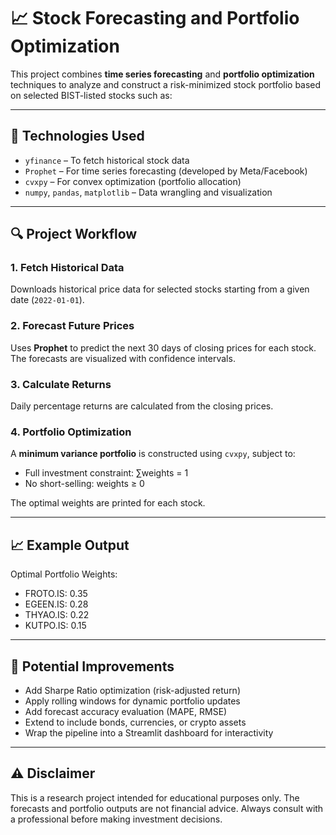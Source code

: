 # 📈 Stock Forecasting and Portfolio Optimization

This project combines **time series forecasting** and **portfolio optimization** techniques to analyze and construct a risk-minimized stock portfolio based on selected BIST-listed stocks such as:


---

## 🚀 Technologies Used

- `yfinance` – To fetch historical stock data  
- `Prophet` – For time series forecasting (developed by Meta/Facebook)  
- `cvxpy` – For convex optimization (portfolio allocation)  
- `numpy`, `pandas`, `matplotlib` – Data wrangling and visualization

---

## 🔍 Project Workflow

### 1. Fetch Historical Data  
Downloads historical price data for selected stocks starting from a given date (`2022-01-01`).

### 2. Forecast Future Prices  
Uses **Prophet** to predict the next 30 days of closing prices for each stock. The forecasts are visualized with confidence intervals.

### 3. Calculate Returns  
Daily percentage returns are calculated from the closing prices.

### 4. Portfolio Optimization  
A **minimum variance portfolio** is constructed using `cvxpy`, subject to:

- Full investment constraint: ∑weights = 1  
- No short-selling: weights ≥ 0  

The optimal weights are printed for each stock.

---

## 📈 Example Output

Optimal Portfolio Weights:

- FROTO.IS: 0.35  
- EGEEN.IS: 0.28  
- THYAO.IS: 0.22  
- KUTPO.IS: 0.15

---

## 🧩 Potential Improvements

- Add Sharpe Ratio optimization (risk-adjusted return)
- Apply rolling windows for dynamic portfolio updates
- Add forecast accuracy evaluation (MAPE, RMSE)
- Extend to include bonds, currencies, or crypto assets
- Wrap the pipeline into a Streamlit dashboard for interactivity

---

## ⚠️ Disclaimer

This is a research project intended for educational purposes only. The forecasts and portfolio outputs are not financial advice. Always consult with a professional before making investment decisions.

